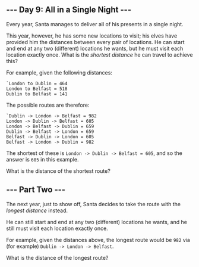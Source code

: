 ## --- Day 9: All in a Single Night ---
Every year, Santa manages to deliver all of his presents in a single night.

This year, however, he has some new locations to visit; his elves have provided him the distances between every pair of locations.  He can start and end at any two (different) locations he wants, but he must visit each location exactly once.  What is the *shortest distance* he can travel to achieve this?

For example, given the following distances:

```
`London to Dublin = 464
London to Belfast = 518
Dublin to Belfast = 141
````

The possible routes are therefore:

```
`Dublin -> London -> Belfast = 982
London -> Dublin -> Belfast = 605
London -> Belfast -> Dublin = 659
Dublin -> Belfast -> London = 659
Belfast -> Dublin -> London = 605
Belfast -> London -> Dublin = 982
````

The shortest of these is `London -> Dublin -> Belfast = 605`, and so the answer is `605` in this example.

What is the distance of the shortest route?


## --- Part Two ---
The next year, just to show off, Santa decides to take the route with the *longest distance* instead.

He can still start and end at any two (different) locations he wants, and he still must visit each location exactly once.

For example, given the distances above, the longest route would be `982` via (for example) `Dublin -> London -> Belfast`.

What is the distance of the longest route?


